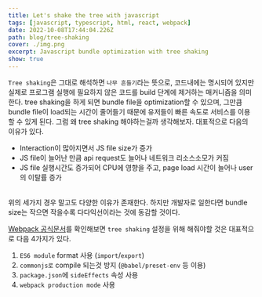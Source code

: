 ```yaml
---
title: Let's shake the tree with javascript
tags: [javascript, typescript, html, react, webpack]
date: 2022-10-08T17:44:04.226Z
path: blog/tree-shaking
cover: ./img.png
excerpt: Javascript bundle optimization with tree shaking
show: true
---
```


`Tree shaking`은 그대로 해석하면 `나무 흔들기`라는 뜻으로, 코드내에는 명시되어 있지만 실제로 프로그램 실행에 필요하지 않은 코드를 build 단계에 제거하는 매커니즘을 의미한다. tree shaking을 하게 되면 bundle file을 optimization할 수 있으며, 
그만큼 bundle file이 load되는 시간이 줄어들기 때문에 유저들이 빠른 속도로 서비스를 이용할 수 있게 된다. 그럼 왜 tree shaking 해야하는걸까 생각해보자. 대표적으로 다음의 이유가 있다.
- Interaction이 많아지면서 JS file size가 증가
- JS file이 늘어난 만큼 api request도 늘어나 네트워크 리소스소모가 커짐
- JS file 실행시간도 증가되어 CPU에 영향을 주고, page load 시간이 늘어나 user의 이탈률 증가  

<br/>
위의 세가지 경우 말고도 다양한 이유가 존재한다. 하지만 개발자로 일한다면 bundle size는 작으면 작을수록 다다익선이라는 것에 동감할 것이다.  
<br/>

<a href='https://v4.webpack.js.org/guides/tree-shaking/' target="_blank" rel='noopener noreferer'>Webpack 공식문서</a>를 확인해보면 `tree shaking` 설정을 위해 해줘야할 것은 대표적으로 다음 4가지가 있다.
1. `ES6 module` format 사용 (`import`/`export`)
2. `commonjs로` compile 되는것 방지 (`@babel/preset-env` 등 이용)
3. `package.json`에 `sideEffects` 속성 사용
4. `webpack production mode` 사용 
